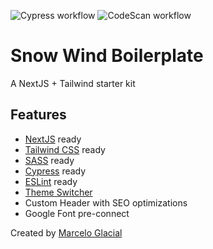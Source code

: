 ![Cypress workflow](https://github.com/marceloglacial/snow-wind/actions/workflows/main.yml/badge.svg) ![CodeScan workflow](https://github.com/marceloglacial/snow-wind/actions/workflows/codeql-analysis.yml/badge.svg)

# Snow Wind Boilerplate
A NextJS + Tailwind starter kit

## Features

- <a href='https://nextjs.org/'>NextJS</a> ready
- <a href='https://tailwindcss.com'>Tailwind CSS</a> ready
- <a href='https://sass-lang.com/'>SASS</a> ready
- <a href='https://www.cypress.io/'>Cypress</a> ready
- <a href='https://nextjs.org/docs/basic-features/eslint'>ESLint</a> ready
- <a href='https://tailwindcss.com/docs/dark-mode'>Theme Switcher</a>
- Custom Header with SEO optimizations
- Google Font pre-connect


Created by <a href='https://marceloglacial.com'>Marcelo Glacial</a>

